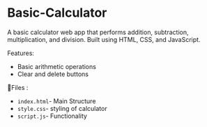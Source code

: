 # Basic-Calculator
A basic calculator web app that performs addition, subtraction, multiplication, and division. Built using HTML, CSS, and JavaScript.

Features:
- Basic arithmetic operations
- Clear and delete buttons
  
 📁Files :
- `index.html`- Main Structure
- `style.css`- styling of calculator
- `script.js`- Functionality
